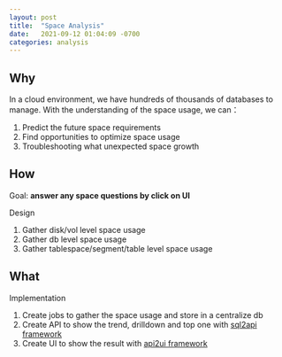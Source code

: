 ```yaml
---
layout: post
title:  "Space Analysis"
date:   2021-09-12 01:04:09 -0700
categories: analysis
---
```

## Why
In a cloud environment, we have hundreds of thousands of databases to manage. With the understanding of the space usage, we can：
1. Predict the future space requirements
2. Find opportunities to optimize space usage
3. Troubleshooting what unexpected space growth

## How
Goal: **answer any space questions by click on UI**

Design
1. Gather disk/vol level space usage
2. Gather db level space usage
3. Gather tablespace/segment/table level space usage


## What
Implementation
1. Create jobs to gather the space usage and store in a centralize db
2. Create API to show the trend, drilldown and top one with [sql2api framework](/automation/2021/09/06/sql2api-framework.html)
3. Create UI to show the result with [api2ui framework](/automation/2021/09/06/api2ui-framework.html)
